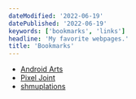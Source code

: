 ```yaml
---
dateModified: '2022-06-19'
datePublished: '2022-06-19'
keywords: ['bookmarks', 'links']
headline: 'My favorite webpages.'
title: 'Bookmarks'
---
```


- [Android Arts](https://androidarts.com)
- [Pixel Joint](https://pixeljoint.com)
- [shmuplations](https://shmuplations.com)
